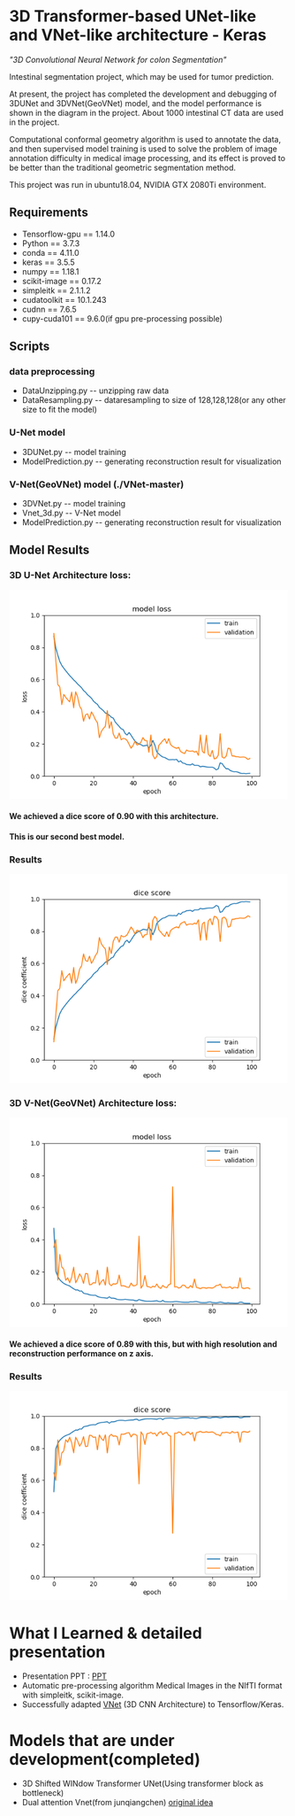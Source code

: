 # 3D Transformer-based UNet-like and VNet-like architecture - Keras

*"3D Convolutional Neural Network for colon Segmentation"*

Intestinal segmentation project, which may be used for tumor prediction.


At present, the project has completed the development and debugging of 3DUNet and 3DVNet(GeoVNet) model, and the model performance is shown in the diagram in the project.
About 1000 intestinal CT data are used in the project. 

Computational conformal geometry algorithm is used to annotate the data, and then supervised model training is used to solve the problem of image annotation difficulty in medical image processing, and its effect is proved to be better than the traditional geometric segmentation method.

This project was run in ubuntu18.04, NVIDIA GTX 2080Ti environment.

## Requirements
* Tensorflow-gpu == 1.14.0
* Python == 3.7.3
* conda == 4.11.0
* keras == 3.5.5
* numpy == 1.18.1
* scikit-image == 0.17.2
* simpleitk == 2.1.1.2
* cudatoolkit == 10.1.243
* cudnn == 7.6.5
* cupy-cuda101 == 9.6.0(if gpu pre-processing possible)

## Scripts
### data preprocessing
*  DataUnzipping.py -- unzipping raw data
*  DataResampling.py -- dataresampling to size of 128,128,128(or any other size to fit the model)
### U-Net model
*  3DUNet.py  -- model training
*  ModelPrediction.py -- generating reconstruction result for visualization
### V-Net(GeoVNet) model (./VNet-master)
*  3DVNet.py  -- model training
*  Vnet_3d.py -- V-Net model
*  ModelPrediction.py -- generating reconstruction result for visualization

## Model Results
### 3D U-Net Architecture loss:

![unet](./unetloss.png)


#### We achieved a dice score of 0.90 with this architecture.
#### This is our second best model.

### Results
![unet](./unetdice.png)

### 3D V-Net(GeoVNet) Architecture loss:

![vnet](./vnetloss.png)

#### We achieved a dice score of 0.89 with this, but with high resolution and reconstruction performance on z axis.

### Results 
![vnet](./vnetdice.png)

# What I Learned & detailed presentation
* Presentation PPT : [PPT](https://github.com/JimCui0508/3D-colon-segmentation-project/blob/main/3DU-net%20segmentation(1).pptx)
* Automatic pre-processing algorithm Medical Images in the NIfTI format with simpleitk, scikit-image.
* Successfully adapted [VNet](https://arxiv.org/abs/1606.04797 "V-Net: Fully Convolutional Neural Networks for Volumetric Medical Image Segmentation") (3D CNN Architecture) to Tensorflow/Keras.

# Models that are under development(completed)
* 3D Shifted WINdow Transformer UNet(Using transformer block as bottleneck)
* Dual attention Vnet(from junqiangchen) [original idea](https://github.com/junqiangchen/VNetFamily)
